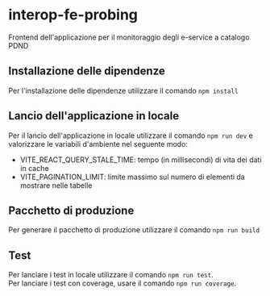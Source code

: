 # interop-fe-probing
Frontend dell'applicazione per il monitoraggio degli e-service a catalogo PDND

## Installazione delle dipendenze
Per l'installazione delle dipendenze utilizzare il comando `npm install`

## Lancio dell'applicazione in locale
Per il lancio dell'applicazione in locale utilizzare il comando `npm run dev` e valorizzare le variabili d'ambiente nel seguente modo:
- VITE_REACT_QUERY_STALE_TIME: tempo (in millisecondi) di vita dei dati in cache
- VITE_PAGINATION_LIMIT: limite massimo sul numero di elementi da mostrare nelle tabelle

## Pacchetto di produzione
Per generare il pacchetto di produzione utilizzare il comando `npm run build`

## Test
Per lanciare i test in locale utilizzare il comando `npm run test`. <br/>
Per lanciare i test con coverage, usare il comando `npm run coverage`.
